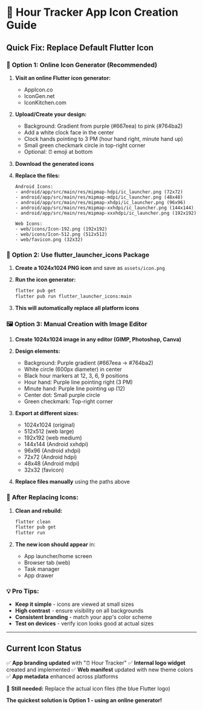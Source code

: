 # 🎨 Hour Tracker App Icon Creation Guide

## Quick Fix: Replace Default Flutter Icon

### 📱 **Option 1: Online Icon Generator (Recommended)**

1. **Visit an online Flutter icon generator:**
   - AppIcon.co
   - IconGen.net  
   - IconKitchen.com

2. **Upload/Create your design:**
   - Background: Gradient from purple (#667eea) to pink (#764ba2)
   - Add a white clock face in the center
   - Clock hands pointing to 3 PM (hour hand right, minute hand up)
   - Small green checkmark circle in top-right corner
   - Optional: ⏰ emoji at bottom

3. **Download the generated icons**

4. **Replace the files:**
   ```
   Android Icons:
   - android/app/src/main/res/mipmap-hdpi/ic_launcher.png (72x72)
   - android/app/src/main/res/mipmap-mdpi/ic_launcher.png (48x48)
   - android/app/src/main/res/mipmap-xhdpi/ic_launcher.png (96x96)
   - android/app/src/main/res/mipmap-xxhdpi/ic_launcher.png (144x144)
   - android/app/src/main/res/mipmap-xxxhdpi/ic_launcher.png (192x192)
   
   Web Icons:
   - web/icons/Icon-192.png (192x192)
   - web/icons/Icon-512.png (512x512)
   - web/favicon.png (32x32)
   ```

### 🎨 **Option 2: Use flutter_launcher_icons Package**

1. **Create a 1024x1024 PNG icon** and save as `assets/icon.png`

2. **Run the icon generator:**
   ```bash
   flutter pub get
   flutter pub run flutter_launcher_icons:main
   ```

3. **This will automatically replace all platform icons**

### 🖼️ **Option 3: Manual Creation with Image Editor**

1. **Create 1024x1024 image in any editor (GIMP, Photoshop, Canva)**

2. **Design elements:**
   - Background: Purple gradient (#667eea → #764ba2)
   - White circle (600px diameter) in center
   - Black hour markers at 12, 3, 6, 9 positions
   - Hour hand: Purple line pointing right (3 PM)
   - Minute hand: Purple line pointing up (12)
   - Center dot: Small purple circle
   - Green checkmark: Top-right corner

3. **Export at different sizes:**
   - 1024x1024 (original)
   - 512x512 (web large)
   - 192x192 (web medium)
   - 144x144 (Android xxhdpi)
   - 96x96 (Android xhdpi)
   - 72x72 (Android hdpi)
   - 48x48 (Android mdpi)
   - 32x32 (favicon)

4. **Replace files manually** using the paths above

### 🔧 **After Replacing Icons:**

1. **Clean and rebuild:**
   ```bash
   flutter clean
   flutter pub get
   flutter run
   ```

2. **The new icon should appear** in:
   - App launcher/home screen
   - Browser tab (web)
   - Task manager
   - App drawer

### 💡 **Pro Tips:**

- **Keep it simple** - icons are viewed at small sizes
- **High contrast** - ensure visibility on all backgrounds  
- **Consistent branding** - match your app's color scheme
- **Test on devices** - verify icon looks good at actual sizes

---

## Current Icon Status

✅ **App branding updated** with "⏰ Hour Tracker"
✅ **Internal logo widget** created and implemented
✅ **Web manifest** updated with new theme colors
✅ **App metadata** enhanced across platforms

🔄 **Still needed:** Replace the actual icon files (the blue Flutter logo)

**The quickest solution is Option 1 - using an online generator!**

